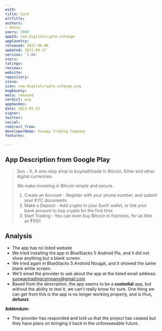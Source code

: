 ```yaml
---
wsId: 
title: SunX
altTitle: 
authors:
- danny
users: 1000
appId: com.digitalcrypto.xchange
appCountry: 
released: 2021-09-06
updated: 2021-09-17
version: '1.04'
stars: 
ratings: 
reviews: 
website: 
repository: 
issue: 
icon: com.digitalcrypto.xchange.png
bugbounty: 
meta: removed
verdict: wip
appHashes: 
date: 2023-05-23
signer: 
twitter: 
social: 
redirect_from: 
developerName: Sunway Trading Company
features: 

---
```


## App Description from Google Play 

> Sun - X, A one-stop shop to buy/sell/trade in Bitcoin, Ether and other digital currencies.
>
> We make investing in Bitcoin simple and secure.
>
> 1. Create an Account - Register with your phone number, and submit your KYC documents
> 2. Make a Deposit - Add crypto to your SunX wallet, or link your bank account to buy crypto for the first time
> 3. Start Trading - You can even buy Bitcoin in fractions, for as little as ₹100!

## Analysis 

- The app has no listed website 
- We tried installing the app in BlueStacks 5 Android Pie, and it did not show anything but a blank screen. 
- We tried again in BlueStacks 5 Android Nougat, and it showed the same blank white screen. 
- We'll email the provider to ask about the app at the listed email address: sunwaytradingcompany@gmail.com
- Based from the description, the app seems to be a **custodial** app, but without the ability to test it, we can't really know for sure. One thing we can get from this is the app is no longer working properly, and is thus, **defunct**.

**Addendum:**

- The provider has responded and told us that the project has ceased but they have plans on bringing it back in the unforeseeable future.

